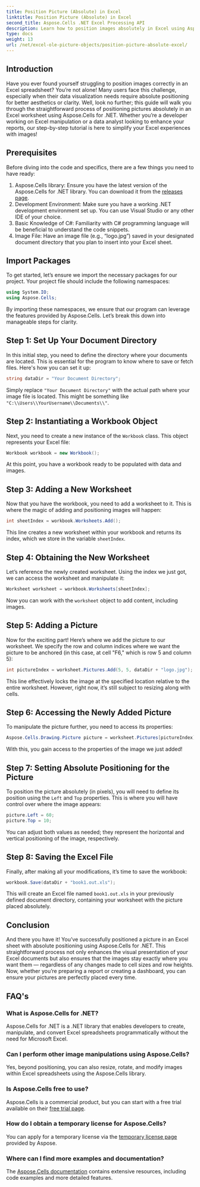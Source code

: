 ```yaml
---
title: Position Picture (Absolute) in Excel
linktitle: Position Picture (Absolute) in Excel
second_title: Aspose.Cells .NET Excel Processing API
description: Learn how to position images absolutely in Excel using Aspose.Cells for .NET with this comprehensive step-by-step tutorial.
type: docs
weight: 13
url: /net/excel-ole-picture-objects/position-picture-absolute-excel/
---
```

## Introduction
Have you ever found yourself struggling to position images correctly in an Excel spreadsheet? You’re not alone! Many users face this challenge, especially when their data visualization needs require absolute positioning for better aesthetics or clarity. Well, look no further; this guide will walk you through the straightforward process of positioning pictures absolutely in an Excel worksheet using Aspose.Cells for .NET. Whether you’re a developer working on Excel manipulation or a data analyst looking to enhance your reports, our step-by-step tutorial is here to simplify your Excel experiences with images!
## Prerequisites
Before diving into the code and specifics, there are a few things you need to have ready:
1. Aspose.Cells library: Ensure you have the latest version of the Aspose.Cells for .NET library. You can download it from the [releases page](https://releases.aspose.com/cells/net/).
2. Development Environment: Make sure you have a working .NET development environment set up. You can use Visual Studio or any other IDE of your choice.
3. Basic Knowledge of C#: Familiarity with C# programming language will be beneficial to understand the code snippets.
4. Image File: Have an image file (e.g., “logo.jpg”) saved in your designated document directory that you plan to insert into your Excel sheet.

## Import Packages
To get started, let’s ensure we import the necessary packages for our project. Your project file should include the following namespaces:
```csharp
using System.IO;
using Aspose.Cells;
```
By importing these namespaces, we ensure that our program can leverage the features provided by Aspose.Cells.
Let’s break this down into manageable steps for clarity.
## Step 1: Set Up Your Document Directory
In this initial step, you need to define the directory where your documents are located. This is essential for the program to know where to save or fetch files. Here's how you can set it up:
```csharp
string dataDir = "Your Document Directory";
```
Simply replace `"Your Document Directory"` with the actual path where your image file is located. This might be something like `"C:\\Users\\YourUsername\\Documents\\"`.
## Step 2: Instantiating a Workbook Object
Next, you need to create a new instance of the `Workbook` class. This object represents your Excel file:
```csharp
Workbook workbook = new Workbook();
```
At this point, you have a workbook ready to be populated with data and images.
## Step 3: Adding a New Worksheet
Now that you have the workbook, you need to add a worksheet to it. This is where the magic of adding and positioning images will happen:
```csharp
int sheetIndex = workbook.Worksheets.Add();
```
This line creates a new worksheet within your workbook and returns its index, which we store in the variable `sheetIndex`.
## Step 4: Obtaining the New Worksheet
Let’s reference the newly created worksheet. Using the index we just got, we can access the worksheet and manipulate it:
```csharp
Worksheet worksheet = workbook.Worksheets[sheetIndex];
```
Now you can work with the `worksheet` object to add content, including images.
## Step 5: Adding a Picture
Now for the exciting part! Here’s where we add the picture to our worksheet. We specify the row and column indices where we want the picture to be anchored (in this case, at cell "F6," which is row 5 and column 5):
```csharp
int pictureIndex = worksheet.Pictures.Add(5, 5, dataDir + "logo.jpg");
```
This line effectively locks the image at the specified location relative to the entire worksheet. However, right now, it’s still subject to resizing along with cells.
## Step 6: Accessing the Newly Added Picture
To manipulate the picture further, you need to access its properties:
```csharp
Aspose.Cells.Drawing.Picture picture = worksheet.Pictures[pictureIndex];
```
With this, you gain access to the properties of the image we just added!
## Step 7: Setting Absolute Positioning for the Picture
To position the picture absolutely (in pixels), you will need to define its position using the `Left` and `Top` properties. This is where you will have control over where the image appears:
```csharp
picture.Left = 60;
picture.Top = 10;
```
You can adjust both values as needed; they represent the horizontal and vertical positioning of the image, respectively.
## Step 8: Saving the Excel File
Finally, after making all your modifications, it’s time to save the workbook:
```csharp
workbook.Save(dataDir + "book1.out.xls");
```
This will create an Excel file named `book1.out.xls` in your previously defined document directory, containing your worksheet with the picture placed absolutely.

## Conclusion
And there you have it! You’ve successfully positioned a picture in an Excel sheet with absolute positioning using Aspose.Cells for .NET. This straightforward process not only enhances the visual presentation of your Excel documents but also ensures that the images stay exactly where you want them — regardless of any changes made to cell sizes and row heights. Now, whether you’re preparing a report or creating a dashboard, you can ensure your pictures are perfectly placed every time.
## FAQ's
### What is Aspose.Cells for .NET?
Aspose.Cells for .NET is a .NET library that enables developers to create, manipulate, and convert Excel spreadsheets programmatically without the need for Microsoft Excel.
### Can I perform other image manipulations using Aspose.Cells?
Yes, beyond positioning, you can also resize, rotate, and modify images within Excel spreadsheets using the Aspose.Cells library.
### Is Aspose.Cells free to use?
Aspose.Cells is a commercial product, but you can start with a free trial available on their [free trial page](https://releases.aspose.com/).
### How do I obtain a temporary license for Aspose.Cells?
You can apply for a temporary license via the [temporary license page](https://purchase.aspose.com/temporary-license/) provided by Aspose.
### Where can I find more examples and documentation?
The [Aspose.Cells documentation](https://reference.aspose.com/cells/net/) contains extensive resources, including code examples and more detailed features.
